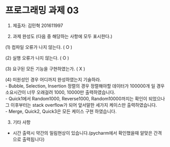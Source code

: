 # 프로그래밍 과제 03

1. 제출자:   김민혁 201611997

2. 과제 완성도 (다음 중 해당하는 사항에 모두 표시한다.)

(1) 컴파일 오류가 나지 않는다. ( O )

(2) 실행 오류가 나지 않는다. ( O )

(3) 요구된 모든 기능을 구현하였는가. (  X   )

(4) 미원성인 경우 어디까지 완성하였는지 기술하라.  
    - Bubble, Selection, Insertion 정렬의 경우 정렬해야할 데이터가 100000개 일 경우 소요시간이 너무 오래걸려 1000, 10000만 출력하였습니다.  
    - Quick1에서 Random1000, Reverse1000, Random10000까지는 확인이 되었으나 그 이후부터는 stack overflow가 되어 앞서말한 세가지 케이스만 출력하였습니다.  
    - Merge, Quick2, Quick3은 모든 케이스 구현 하였습니다.


3. 기타 사항  
 - 시간 출력시 약간의 밀림현상이 있습니다.(pycharm에서 확인했을때 알맞은 간격으로 출력됩니다)
 
